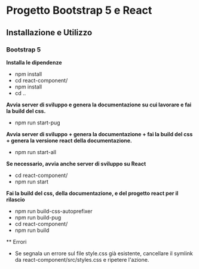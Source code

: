 # Progetto Bootstrap 5 e React

## Installazione e Utilizzo

### Bootstrap 5

**Installa le dipendenze**
* npm install
* cd react-component/
* npm install
* cd ..

**Avvia server di sviluppo e genera la documentazione su cui lavorare e fai la build del css.**
* npm run start-pug

**Avvia server di sviluppo + genera la documentazione + fai la build del css + genera la versione react della documentazione.**
* npm run start-all

**Se necessario, avvia anche server di sviluppo su React**
* cd react-component/
* npm run start

**Fai la build del css, della documentazione, e del progetto react per il rilascio**
* npm run build-css-autoprefixer
* npm run build-pug
* cd react-component/
* npm run build


** Errori
* Se segnala un errore sul file style.css già esistente, cancellare il symlink da react-component/src/styles.css e ripetere l'azione.